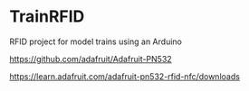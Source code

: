 # TrainRFID
RFID project for model trains using an Arduino

https://github.com/adafruit/Adafruit-PN532

https://learn.adafruit.com/adafruit-pn532-rfid-nfc/downloads

